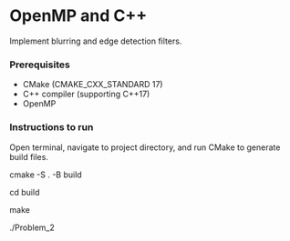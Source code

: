 # OpenMP and C++
Implement blurring and edge detection filters. 

### Prerequisites
- CMake (CMAKE_CXX_STANDARD 17)
- C++ compiler (supporting C++17)
- OpenMP 

### Instructions to run
Open terminal, navigate to project directory, and run CMake to generate build files.

cmake -S . -B build

cd build

make

./Problem_2

